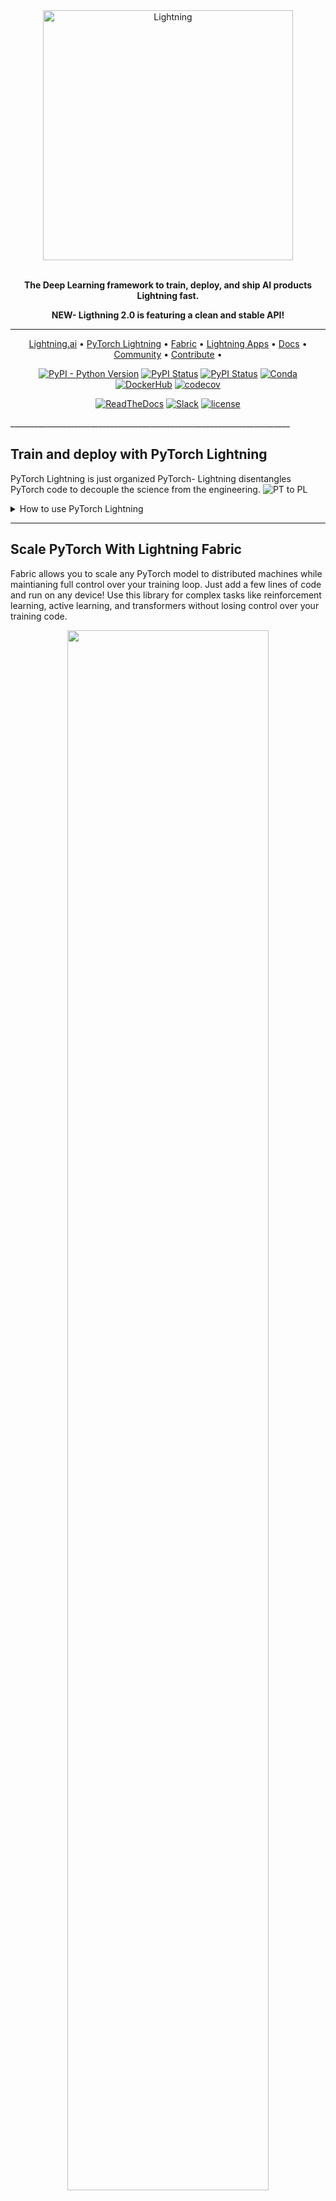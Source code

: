 <div align="center">
  <picture>
    <source media="(prefers-color-scheme: dark)" srcset="https://pl-public-data.s3.amazonaws.com/assets_lightning/LightningDark.png">
    <source media="(prefers-color-scheme: light)" srcset="https://pl-public-data.s3.amazonaws.com/assets_lightning/LightningLight.png">
    <img alt="Lightning" src="hhttps://pl-public-data.s3.amazonaws.com/assets_lightning/LightningDark.png" width="400" style="max-width: 100%;">
  </picture>
  <br/>
  <br/>

**The Deep Learning framework to train, deploy, and ship AI products Lightning fast.**

**NEW- Ligthning 2.0 is featuring a clean and stable API!**
______________________________________________________________________

<p align="center">
  <a href="https://www.lightning.ai/">Lightning.ai</a> •
  <a href="src/pytorch_lightning/README.md">PyTorch Lightning</a> •
  <a href="src/lightning_fabric/README.md">Fabric</a> •
  <a href="src/lightning_app/README.md">Lightning Apps</a> •
  <a href="https://pytorch-lightning.readthedocs.io/en/stable/">Docs</a> •
  <a href="#community">Community</a> •
  <a href="https://pytorch-lightning.readthedocs.io/en/stable/generated/CONTRIBUTING.html">Contribute</a> •
</p>

<!-- DO NOT ADD CONDA DOWNLOADS... README CHANGES MUST BE APPROVED BY EDEN OR WILL -->

[![PyPI - Python Version](https://img.shields.io/pypi/pyversions/pytorch-lightning)](https://pypi.org/project/pytorch-lightning/)
[![PyPI Status](https://badge.fury.io/py/pytorch-lightning.svg)](https://badge.fury.io/py/pytorch-lightning)
[![PyPI Status](https://pepy.tech/badge/pytorch-lightning)](https://pepy.tech/project/pytorch-lightning)
[![Conda](https://img.shields.io/conda/v/conda-forge/pytorch-lightning?label=conda&color=success)](https://anaconda.org/conda-forge/pytorch-lightning)
[![DockerHub](https://img.shields.io/docker/pulls/pytorchlightning/pytorch_lightning.svg)](https://hub.docker.com/r/pytorchlightning/pytorch_lightning)
[![codecov](https://codecov.io/gh/Lightning-AI/lightning/branch/master/graph/badge.svg?token=SmzX8mnKlA)](https://codecov.io/gh/Lightning-AI/lightning)

[![ReadTheDocs](https://readthedocs.org/projects/pytorch-lightning/badge/?version=stable)](https://pytorch-lightning.readthedocs.io/en/stable/)
[![Slack](https://img.shields.io/badge/slack-chat-green.svg?logo=slack)](https://www.pytorchlightning.ai/community)
[![license](https://img.shields.io/badge/License-Apache%202.0-blue.svg)](https://github.com/Lightning-AI/lightning/blob/master/LICENSE)

<!--
[![CodeFactor](https://www.codefactor.io/repository/github/Lightning-AI/lightning/badge)](https://www.codefactor.io/repository/github/Lightning-AI/lightning)
-->

</div>
______________________________________________________________________

## Train and deploy with PyTorch Lightning

PyTorch Lightning is just organized PyTorch- Lightning disentangles PyTorch code to decouple the science from the engineering.
![PT to PL](docs/source-pytorch/_static/images/general/pl_quick_start_full_compressed.gif)

<details>
  <summary>How to use PyTorch Lightning</summary>

  ### Step 1: Add these imports

  ```python
  import lightning as L
  
  import os
  import torch
  from torch import nn
  import torch.nn.functional as F
  from torchvision.datasets import MNIST
  from torch.utils.data import DataLoader, random_split
  from torchvision import transforms
  ```

  ### Step 2: Define a LightningModule (nn.Module subclass)

  A LightningModule defines a full *system* (ie: a GAN, autoencoder, BERT or a simple Image Classifier).

  ```python
  class LitAutoEncoder(L.LightningModule):
      def __init__(self):
          super().__init__()
          self.encoder = nn.Sequential(nn.Linear(28 * 28, 128), nn.ReLU(), nn.Linear(128, 3))
          self.decoder = nn.Sequential(nn.Linear(3, 128), nn.ReLU(), nn.Linear(128, 28 * 28))

      def forward(self, x):
          # in lightning, forward defines the prediction/inference actions
          embedding = self.encoder(x)
          return embedding

      def training_step(self, batch, batch_idx):
          # training_step defines the train loop. It is independent of forward
          x, y = batch
          x = x.view(x.size(0), -1)
          z = self.encoder(x)
          x_hat = self.decoder(z)
          loss = F.mse_loss(x_hat, x)
          self.log("train_loss", loss)
          return loss

      def configure_optimizers(self):
          optimizer = torch.optim.Adam(self.parameters(), lr=1e-3)
          return optimizer
  ```

  **Note: Training_step defines the training loop. Forward defines how the LightningModule behaves during inference/prediction.**

  ### Step 3: Train!

  ```python
  dataset = MNIST(os.getcwd(), download=True, transform=transforms.ToTensor())
  train, val = random_split(dataset, [55000, 5000])

  autoencoder = LitAutoEncoder()
  trainer = L.Trainer()
  trainer.fit(autoencoder, DataLoader(train), DataLoader(val))
  ```

  ## Advanced features

  Lightning has over [40+ advanced features](https://pytorch-lightning.readthedocs.io/en/latest/common/trainer.html#trainer-flags) designed for professional AI research at scale.

  Here are some examples:

  <div align="center">
    <img src="https://pl-bolts-doc-images.s3.us-east-2.amazonaws.com/features_2.jpg" max-height="600px">
  </div>

  <details>
    <summary>Highlighted feature code snippets</summary>

  ```python
  # 8 GPUs
  # no code changes needed
  trainer = Trainer(max_epochs=1, accelerator="gpu", devices=8)

  # 256 GPUs
  trainer = Trainer(max_epochs=1, accelerator="gpu", devices=8, num_nodes=32)
  ```

  <summary>Train on TPUs without code changes</summary>

  ```python
  # no code changes needed
  trainer = Trainer(accelerator="tpu", devices=8)
  ```

  <summary>16-bit precision</summary>

  ```python
  # no code changes needed
  trainer = Trainer(precision=16)
  ```

  <summary>Experiment managers</summary>

  ```python
  from lightning import loggers

  # tensorboard
  trainer = Trainer(logger=TensorBoardLogger("logs/"))

  # weights and biases
  trainer = Trainer(logger=loggers.WandbLogger())

  # comet
  trainer = Trainer(logger=loggers.CometLogger())

  # mlflow
  trainer = Trainer(logger=loggers.MLFlowLogger())

  # neptune
  trainer = Trainer(logger=loggers.NeptuneLogger())

  # ... and dozens more
  ```

  <summary>EarlyStopping</summary>

  ```python
  es = EarlyStopping(monitor="val_loss")
  trainer = Trainer(callbacks=[es])
  ```

  <summary>Checkpointing</summary>

  ```python
  checkpointing = ModelCheckpoint(monitor="val_loss")
  trainer = Trainer(callbacks=[checkpointing])
  ```

  <summary>Export to torchscript (JIT) (production use)</summary>

  ```python
  # torchscript
  autoencoder = LitAutoEncoder()
  torch.jit.save(autoencoder.to_torchscript(), "model.pt")
  ```

  <summary>Export to ONNX (production use)</summary>

  ```python
  # onnx
  with tempfile.NamedTemporaryFile(suffix=".onnx", delete=False) as tmpfile:
      autoencoder = LitAutoEncoder()
      input_sample = torch.randn((1, 64))
      autoencoder.to_onnx(tmpfile.name, input_sample, export_params=True)
      os.path.isfile(tmpfile.name)
  ```

  </details>

  ### Pro-level control of optimization (advanced users)

  For complex/professional level work, you have optional full control of the optimizers.

  ```python
  class LitAutoEncoder(L.LightningModule):
      def __init__(self):
          super().__init__()
          self.automatic_optimization = False

      def training_step(self, batch, batch_idx):
          # access your optimizers with use_pl_optimizer=False. Default is True
          opt_a, opt_b = self.optimizers(use_pl_optimizer=True)

          loss_a = ...
          self.manual_backward(loss_a, opt_a)
          opt_a.step()
          opt_a.zero_grad()

          loss_b = ...
          self.manual_backward(loss_b, opt_b, retain_graph=True)
          self.manual_backward(loss_b, opt_b)
          opt_b.step()
          opt_b.zero_grad()
  ```

  ______________________________________________________________________

  ## Advantages over unstructured PyTorch

  - Models become hardware agnostic
  - Code is clear to read because engineering code is abstracted away
  - Easier to reproduce
  - Make fewer mistakes because lightning handles the tricky engineering
  - Keeps all the flexibility (LightningModules are still PyTorch modules), but removes a ton of boilerplate
  - Lightning has dozens of integrations with popular machine learning tools.
  - [Tested rigorously with every new PR](https://github.com/Lightning-AI/lightning/tree/master/tests). We test every combination of PyTorch and Python supported versions, every OS, multi GPUs and even TPUs.
  - Minimal running speed overhead (about 300 ms per epoch compared with pure PyTorch).

  ______________________________________________________________________

  ## Examples

  ###### Self-supervised Learning

  - [CPC transforms](https://lightning-bolts.readthedocs.io/en/stable/transforms/self_supervised.html#cpc-transforms)
  - [Moco v2 tranforms](https://lightning-bolts.readthedocs.io/en/stable/transforms/self_supervised.html#moco-v2-transforms)
  - [SimCLR transforms](https://lightning-bolts.readthedocs.io/en/stable/transforms/self_supervised.html#simclr-transforms)

  ###### Convolutional Architectures

  - [GPT-2](https://lightning-bolts.readthedocs.io/en/stable/models/convolutional.html#gpt-2)
  - [UNet](https://lightning-bolts.readthedocs.io/en/stable/models/convolutional.html#unet)

  ###### Reinforcement Learning

  - [DQN Loss](https://lightning-bolts.readthedocs.io/en/stable/losses.html#dqn-loss)
  - [Double DQN Loss](https://lightning-bolts.readthedocs.io/en/stable/losses.html#double-dqn-loss)
  - [Per DQN Loss](https://lightning-bolts.readthedocs.io/en/stable/losses.html#per-dqn-loss)

  ###### GANs

  - [Basic GAN](https://lightning-bolts.readthedocs.io/en/stable/models/gans.html#basic-gan)
  - [DCGAN](https://lightning-bolts.readthedocs.io/en/stable/models/gans.html#dcgan)

  ###### Classic ML

  - [Logistic Regression](https://lightning-bolts.readthedocs.io/en/stable/models/classic_ml.html#logistic-regression)
  - [Linear Regression](https://lightning-bolts.readthedocs.io/en/stable/models/classic_ml.html#linear-regression)

  ______________________________________________________________________

  ### [Read more about PyTorch Lightning](src/pytorch_lightning/README.md)

</details>

______________________________________________________________________

## Scale PyTorch With Lightning Fabric

Fabric allows you to scale any PyTorch model to distributed machines while maintianing full control over your training loop. Just add a few lines of code and run on any device!
Use this library for complex tasks like reinforcement learning, active learning, and transformers without losing control over your training code.

<div align="center">
    <img src="https://pl-public-data.s3.amazonaws.com/assets_lightning/continuum.png" width="80%">
</div>


<details>
  <summary>Learn more about Fabric</summary>
  
  
  
  With just a few code changes, run any PyTorch model on any distributed hardware, no boilerplate!

- Easily switch from running on CPU to GPU (Apple Silicon, CUDA, …), TPU, multi-GPU or even multi-node training
- Use state-of-the-art distributed training strategies (DDP, FSDP, DeepSpeed) and mixed precision out of the box
- All the device logic boilerplate is handled for you
- Designed with multi-billion parameter models in mind
- Build your own custom Trainer using Fabric primitives for training checkpointing, logging, and more

```diff
+ import lightning as L
  import torch
  import torch.nn as nn
  from torch.utils.data import DataLoader, Dataset
  class PyTorchModel(nn.Module):
      ...
  class PyTorchDataset(Dataset):
      ...
+ fabric = L.Fabric(accelerator="cuda", devices=8, strategy="ddp")
+ fabric.launch()
- device = "cuda" if torch.cuda.is_available() else "cpu
  model = PyTorchModel(...)
  optimizer = torch.optim.SGD(model.parameters())
+ model, optimizer = fabric.setup(model, optimizer)
  dataloader = DataLoader(PyTorchDataset(...), ...)
+ dataloader = fabric.setup_dataloaders(dataloader)
  model.train()
  for epoch in range(num_epochs):
      for batch in dataloader:
          input, target = batch
-         input, target = input.to(device), target.to(device)
          optimizer.zero_grad()
          output = model(input)
          loss = loss_fn(output, target)
-         loss.backward()
+         fabric.backward(loss)
          optimizer.step()
          lr_scheduler.step()
```


### [Read more about Fabric](src/fabric/README.md)
  
</details>


--------------------
## Build AI products with Lightning Apps

Once you're done building models, publish a paper demo or build a full production end-to-end ML system with Lightning Apps. Lightning Apps remove the cloud infrastructure boilerplate so you can focus on solving the research or business problems. Lightning Apps can run on the Lightning Cloud, your own cluster or a private cloud.

[Browse available Lightning apps here](https://lightning.ai/)

<div align="center">
    <img src="https://pl-public-data.s3.amazonaws.com/assets_lightning/lightning-apps-teaser.png" width="80%">
</div>

<details>
  <summary>Learn more about apps</summary>
  
 Build machine learning components that can plug into existing ML workflows. A Lightning component organizes arbitrary code to run on the cloud, manage its own infrastructure, cloud costs, networking, and more. Focus on component logic and not engineering.

  Use components on their own, or compose them into full-stack AI apps with our next-generation Lightning orchestrator. to package your code into Lightning components which can plug into your existing ML workflows.

  
  ## Run your first Lightning App

  1. Install a simple training and deployment app by typing:

  ```bash
  # install lightning
  pip install lightning
  
  lightning install app lightning/quick-start
  ```

  2. If everything was successful, move into the new directory:

  ```bash
  cd lightning-quick-start
  ```

  3. Run the app locally

  ```bash
  lightning run app app.py
  ```

  4. Alternatively, run it on the public Lightning Cloud to share your app!

  ```bash
  lightning run app app.py --cloud
  ```
  
  Apps run the same on the cloud and locally on your choice of hardware.

  ## run the app on the --cloud
  lightning run app app.py --setup --cloud

  ### [Learn more about Lightning Apps](src/lightning_app/README.md)
  
</details>

______________________________________________________________________

## Continuous Integration

Lightning is rigorously tested across multiple CPUs, GPUs, TPUs, IPUs, and HPUs and against major Python and PyTorch versions.

###### \*Codecov is > 90%+ but build delays may show less

<details>
  <summary>Current build statuses</summary>

<center>

|       System / PyTorch ver.        |                                                                                              1.11                                                                                               |                                                                                                              1.12                                                                                                               | 1.13                                                                                                                                                                                                                            | 2.0  |
| :--------------------------------: | :---------------------------------------------------------------------------------------------------------------------------------------------------------------------------------------------: | :-----------------------------------------------------------------------------------------------------------------------------------------------------------------------------------------------------------------------------: | ------------------------------------------------------------------------------------------------------------------------------------------------------------------------------------------------------------------------------- | ---- |
|        Linux py3.9 \[GPUs\]        |                                                                                                -                                                                                                | [![Build Status](<https://dev.azure.com/Lightning-AI/lightning/_apis/build/status/pytorch-lightning%20(GPUs)?branchName=master>)](https://dev.azure.com/Lightning-AI/lightning/_build/latest?definitionId=24&branchName=master) | [![Build Status](<https://dev.azure.com/Lightning-AI/lightning/_apis/build/status/pytorch-lightning%20(GPUs)?branchName=master>)](https://dev.azure.com/Lightning-AI/lightning/_build/latest?definitionId=24&branchName=master) | Soon |
|        Linux py3.9 \[TPUs\]        |                                                                                                -                                                                                                |                     [![Test PyTorch - TPU](https://github.com/Lightning-AI/lightning/actions/workflows/tpu-tests.yml/badge.svg)](https://github.com/Lightning-AI/lightning/actions/workflows/tpu-tests.yml)                     |                                                                                                                                                                                                                                 | Soon |
|        Linux py3.8 \[IPUs\]        |                                                                                                -                                                                                                |                                                                                                                -                                                                                                                | [![Build Status](<https://dev.azure.com/Lightning-AI/lightning/_apis/build/status/pytorch-lightning%20(IPUs)?branchName=master>)](https://dev.azure.com/Lightning-AI/lightning/_build/latest?definitionId=25&branchName=master) | Soon |
|        Linux py3.8 \[HPUs\]        |                                                                                                -                                                                                                |                                                                                                                -                                                                                                                | [![Build Status](<https://dev.azure.com/Lightning-AI/lightning/_apis/build/status/pytorch-lightning%20(HPUs)?branchName=master>)](https://dev.azure.com/Lightning-AI/lightning/_build/latest?definitionId=26&branchName=master) | Soon |
|  Linux (multiple Python versions)  | [![Test PyTorch](https://github.com/Lightning-AI/lightning/actions/workflows/ci-tests-pytorch.yml/badge.svg)](https://github.com/Lightning-AI/lightning/actions/workflows/ci-tests-pytorch.yml) |                 [![Test PyTorch](https://github.com/Lightning-AI/lightning/actions/workflows/ci-tests-pytorch.yml/badge.svg)](https://github.com/Lightning-AI/lightning/actions/workflows/ci-tests-pytorch.yml)                 | [![Test PyTorch](https://github.com/Lightning-AI/lightning/actions/workflows/ci-tests-pytorch.yml/badge.svg)](https://github.com/Lightning-AI/lightning/actions/workflows/ci-tests-pytorch.yml)                                 | Soon |
|   OSX (multiple Python versions)   | [![Test PyTorch](https://github.com/Lightning-AI/lightning/actions/workflows/ci-tests-pytorch.yml/badge.svg)](https://github.com/Lightning-AI/lightning/actions/workflows/ci-tests-pytorch.yml) |                 [![Test PyTorch](https://github.com/Lightning-AI/lightning/actions/workflows/ci-tests-pytorch.yml/badge.svg)](https://github.com/Lightning-AI/lightning/actions/workflows/ci-tests-pytorch.yml)                 | [![Test PyTorch](https://github.com/Lightning-AI/lightning/actions/workflows/ci-tests-pytorch.yml/badge.svg)](https://github.com/Lightning-AI/lightning/actions/workflows/ci-tests-pytorch.yml)                                 | Soon |
| Windows (multiple Python versions) | [![Test PyTorch](https://github.com/Lightning-AI/lightning/actions/workflows/ci-tests-pytorch.yml/badge.svg)](https://github.com/Lightning-AI/lightning/actions/workflows/ci-tests-pytorch.yml) |                 [![Test PyTorch](https://github.com/Lightning-AI/lightning/actions/workflows/ci-tests-pytorch.yml/badge.svg)](https://github.com/Lightning-AI/lightning/actions/workflows/ci-tests-pytorch.yml)                 | [![Test PyTorch](https://github.com/Lightning-AI/lightning/actions/workflows/ci-tests-pytorch.yml/badge.svg)](https://github.com/Lightning-AI/lightning/actions/workflows/ci-tests-pytorch.yml)                                 | Soon |

</center>
</details>

______________________________________________________________________

## Install

Simple installation from PyPI

```bash
pip install lightning
```

<!-- following section will be skipped from PyPI description -->

<details>
  <summary>Other installation options</summary>
    <!-- following section will be skipped from PyPI description -->

#### Install with optional dependencies

```bash
pip install lightning['extra']
```

#### Conda

```bash
conda install lightning -c conda-forge
```

#### Install stable version

Install future release from the source

```bash
pip install https://github.com/Lightning-AI/lightning/archive/refs/heads/release/stable.zip -U
```

#### Install bleeding-edge

Install nightly from the source (no guarantees)

```bash
pip install https://github.com/Lightning-AI/lightning/archive/refs/heads/master.zip -U
```

or from testing PyPI

```bash
pip install -iU https://test.pypi.org/simple/ pytorch-lightning
```

</details>
<!-- end skipping PyPI description -->


______________________________________________________________________

## Community

The lightning community is maintained by

- [10+ core contributors](https://pytorch-lightning.readthedocs.io/en/latest/governance.html) who are all a mix of professional engineers, Research Scientists, and Ph.D. students from top AI labs.
- 590+ active community contributors.

Want to help us build Lightning and reduce boilerplate for thousands of researchers? [Learn how to make your first contribution here](https://pytorch-lightning.readthedocs.io/en/stable/generated/CONTRIBUTING.html)

Lightning is also part of the [PyTorch ecosystem](https://pytorch.org/ecosystem/) which requires projects to have solid testing, documentation and support.

### Asking for help

If you have any questions please:

1. [Read the docs](https://pytorch-lightning.rtfd.io/en/latest).
1. [Search through existing Discussions](https://github.com/Lightning-AI/lightning/discussions), or [add a new question](https://github.com/Lightning-AI/lightning/discussions/new)
1. [Join our discord](https://discord.com/invite/tfXFetEZxv).
